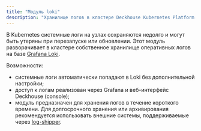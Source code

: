 ```yaml
---
title: "Модуль loki"
description: "Хранилище логов в кластере Deckhouse Kubernetes Platform на базе Grafana Loki."
---
```


В Kubernetes системные логи на узлах сохраняются недолго и могут быть утеряны при перезапуске или обновлении. Этот модуль разворачивает в кластере собственное хранилище оперативных логов на базе [Grafana Loki](https://grafana.com/oss/loki/).

Возможности:

- системные логи автоматически попадают в Loki без дополнительной настройки;
- доступ к логам реализован через Grafana и веб-интерфейс Deckhouse (console);
- модуль предназначен для хранения логов в течение короткого времени. Для долгосрочного хранения или архивирования рекомендуется использовать внешние системы, поддерживаемые через [log-shipper](../log-shipper/).
